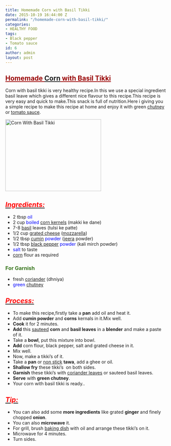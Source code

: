 ```yaml
---
title: Homemade Corn with Basil Tikki
date: 2015-10-19 16:44:00 Z
permalink: "/homemade-corn-with-basil-tikki/"
categories:
- HEALTHY FOOD
tags:
- Black pepper
- Tomato sauce
id: 6
author: admin
layout: post
---
```


## <span style="color: #990000; text-decoration: underline;">Homemade [Corn](http://en.wikipedia.org/wiki/Corned_beef "Corned beef") with Basil Tikki</span>

Corn with basil tikki is very healthy recipe.In this we use a special ingredient basil leave which gives a different nice flavour to this recipe.This recipe is very easy and quick to make.This snack is full of nutrition.Here i giving you a simple recipe to make this recipe at home and enjoy it with green [chutney](http://en.wikipedia.org/wiki/Chutney "Chutney") or [tomato sauce](http://en.wikipedia.org/wiki/Tomato_sauce "Tomato sauce").

<a href="{{site.url}}/wp-content/uploads/2017/03/Corn-With-Basil-Tikki.jpg"><img class="aligncenter size-medium wp-image-30" src="{{site.url}}/wp-content/uploads/2017/03/Corn-With-Basil-Tikki-300x225.jpg" alt="Corn With Basil Tikki" width="300" height="225" /></a>

## _<u><span style="color: red;">Ingredients:</span></u>_

*   2 tbsp <span style="color: blue;">oil</span>
*   2 cup <span style="color: blue;">boiled</span> [corn kernels](http://en.wikipedia.org/wiki/Corn_kernels "Corn kernels") (makki ke dane)
*   7-8 [basil](http://en.wikipedia.org/wiki/Basil "Basil") leaves (tulsi ke patte)
*   1/2 cup [grated cheese](http://en.wikipedia.org/wiki/Grated_cheese "Grated cheese") ([mozzarella](http://en.wikipedia.org/wiki/Mozzarella "Mozzarella"))
*   1/2 tbsp [cumin](http://en.wikipedia.org/wiki/Cumin "Cumin") <span style="color: blue;">powder</span> ([jeera](http://en.wikipedia.org/wiki/Cumin "Cumin") powder)
*   1/2 tbsp [black pepper](http://en.wikipedia.org/wiki/Black_pepper "Black pepper") <span style="color: blue;">powder</span> (kali mirch powder)
*   <span style="color: blue;">salt</span> to taste
*   [corn](http://en.wikipedia.org/wiki/Maize "Maize") flour as required

### <span style="color: #38761d;">For Garnish</span>

*   fresh [coriander](http://en.wikipedia.org/wiki/Coriander "Coriander") (dhniya)
*   <span style="color: blue;">green</span> [chutney](http://en.wikipedia.org/wiki/Chutney "Chutney")

## _<u><span style="color: red;">Process:</span></u>_

*   To make this recipe,firstly take a **pan** add oil and heat it.
*   Add **cumin powder** and **corns** kernals in it.Mix well.
*   **Cook** it for 2 minutes.
*   **Add** this [sauteed](http://en.wikipedia.org/wiki/Saut%C3%A9ing "Sautéing") **corn** and **basil leaves** in a **blender** and make a paste of it.
*   Take a **bowl**, put this mixture into bowl.
*   **Add** corn flour, black pepper, salt and grated cheese in it.
*   Mix well.
*   Now, make a tikki’s of it.
*   Take a **pan** or [non stick](http://en.wikipedia.org/wiki/Non-stick_surface "Non-stick surface") **tawa**, add a ghee or oil.
*   **Shallow fry** these tikki’s  on both sides.
*   **Garnish** these tikki’s with [coriander leaves](http://en.wikipedia.org/wiki/Coriander "Coriander") or sauteed basil leaves.
*   **Serve** with **green chutney**.
*   Your corn with basil tikki is ready..

## _<u><span style="color: red;">Tip:</span></u>_

*   You can also add some **more ingredients** like grated **ginger** and finely chopped **onion**.
*   You can also **microwave** it.
*   For grill, brush [baking dish](http://en.wikipedia.org/wiki/Casserole "Casserole") with oil and arrange these tikki’s on it.
*   Microwave for 4 minutes.
*   Turn sides.
